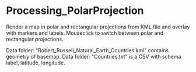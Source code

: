 Processing_PolarProjection
==========================

Render a map in polar and rectangular projections from KML file and overlay with markers and labels. 
Mouseclick to switch between polar and rectangular projections.

Data folder: "Robert_Russell_Natural_Earth_Countries.kml" contains geometry of basemap.
Data folder: "Countries.txt" is a CSV with schema label, latitude, longitude.
